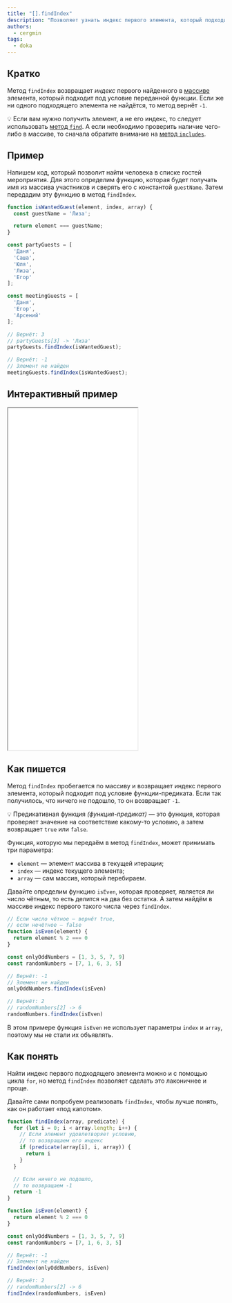 ```yaml
---
title: "[].findIndex"
description: "Позволяет узнать индекс первого элемента, который подходит под заданное условие"
authors:
  - cergmin
tags:
  - doka
---
```


## Кратко

Метод `findIndex` возвращает _индекс_ первого найденного в [массиве](/js/arrays/) элемента, который подходит под условие переданной функции. Если же ни одного подходящего элемента не найдётся, то метод вернёт `-1`.

<aside>

💡 Если вам нужно получить элемент, а не его индекс, то следует использовать [метод `find`](/js/array-find/). А если необходимо проверить наличие чего-либо в массиве, то сначала обратите внимание на [метод `includes`](/js/includes/).

</aside>

## Пример

Напишем код, который позволит найти человека в списке гостей мероприятия. Для этого определим функцию, которая будет получать имя из массива участников и сверять его с константой `guestName`. Затем передадим эту функцию в метод `findIndex`.

```js
function isWantedGuest(element, index, array) {
  const guestName = 'Лиза';

  return element === guestName;
}

const partyGuests = [
  'Даня',
  'Саша',
  'Юля',
  'Лиза',
  'Егор'
];

const meetingGuests = [
  'Даня',
  'Егор',
  'Арсений'
];

// Вернёт: 3
// partyGuests[3] -> 'Лиза'
partyGuests.findIndex(isWantedGuest);

// Вернёт: -1
// Элемент не найден
meetingGuests.findIndex(isWantedGuest);
```

## Интерактивный пример

<iframe title="Работа метода findIndex" src="demos/guest-list/" height="790"></iframe>

## Как пишется

Метод `findIndex` пробегается по массиву и возвращает индекс первого элемента, который подходит под условие функции-предиката. Если так получилось, что ничего не подошло, то он возвращает `-1`.

<aside>

💡 Предикативная функция _(функция-предикат)_ — это функция, которая проверяет значение на соответствие какому-то условию, а затем возвращает `true` или `false`.

</aside>

Функция, которую мы передаём в метод `findIndex`, может принимать три параметра:

- `element` — элемент массива в текущей итерации;
- `index` — индекс текущего элемента;
- `array` — сам массив, который перебираем.

Давайте определим функцию `isEven`, которая проверяет, является ли число чётным, то есть делится на два без остатка. А затем найдём в массиве индекс первого такого числа через `findIndex`.

```js
// Если число чётное — вернёт true,
// если нечётное — false
function isEven(element) {
  return element % 2 === 0
}

const onlyOddNumbers = [1, 3, 5, 7, 9]
const randomNumbers = [7, 1, 6, 3, 5]

// Вернёт: -1
// Элемент не найден
onlyOddNumbers.findIndex(isEven)

// Вернёт: 2
// randomNumbers[2] -> 6
randomNumbers.findIndex(isEven)
```

В этом примере функция `isEven` не использует параметры `index` и `array`, поэтому мы не стали их объявлять.

## Как понять

Найти индекс первого подходящего элемента можно и с помощью цикла `for`, но метод `findIndex` позволяет сделать это лаконичнее и проще.

Давайте сами попробуем реализовать `findIndex`, чтобы лучше понять, как он работает «под капотом».

```js
function findIndex(array, predicate) {
  for (let i = 0; i < array.length; i++) {
    // Если элемент удовлетворяет условию,
    // то возвращаем его индекс
    if (predicate(array[i], i, array)) {
      return i
    }
  }

  // Если ничего не подошло,
  // то возвращаем -1
  return -1
}

function isEven(element) {
  return element % 2 === 0
}

const onlyOddNumbers = [1, 3, 5, 7, 9]
const randomNumbers = [7, 1, 6, 3, 5]

// Вернёт: -1
// Элемент не найден
findIndex(onlyOddNumbers, isEven)

// Вернёт: 2
// randomNumbers[2] -> 6
findIndex(randomNumbers, isEven)
```
